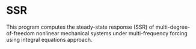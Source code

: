 # SSR
This program computes the steady-state response (SSR) of multi-degree-of-freedom nonlinear mechanical systems under multi-frequency forcing using integral equations approach.
